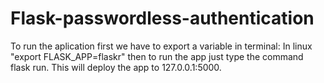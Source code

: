 # Flask-passwordless-authentication

To run the aplication first we have to export a variable in terminal:
In linux "export FLASK_APP=flaskr"
then to run the app just type the command flask run. This will deploy the app to 127.0.0.1:5000.
